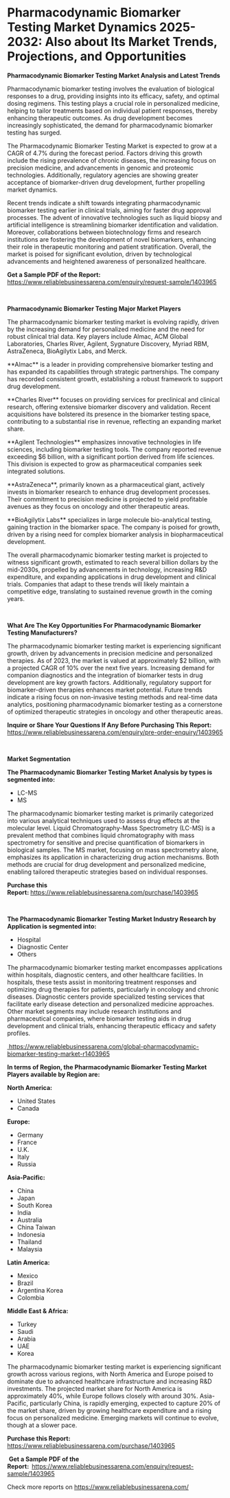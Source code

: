 <p><h1>Pharmacodynamic Biomarker Testing Market Dynamics 2025-2032: Also about Its Market Trends, Projections, and Opportunities</h1></p><p><strong>Pharmacodynamic Biomarker Testing Market Analysis and Latest Trends</strong></p>
<p><p>Pharmacodynamic biomarker testing involves the evaluation of biological responses to a drug, providing insights into its efficacy, safety, and optimal dosing regimens. This testing plays a crucial role in personalized medicine, helping to tailor treatments based on individual patient responses, thereby enhancing therapeutic outcomes. As drug development becomes increasingly sophisticated, the demand for pharmacodynamic biomarker testing has surged.</p><p>The Pharmacodynamic Biomarker Testing Market is expected to grow at a CAGR of 4.7% during the forecast period. Factors driving this growth include the rising prevalence of chronic diseases, the increasing focus on precision medicine, and advancements in genomic and proteomic technologies. Additionally, regulatory agencies are showing greater acceptance of biomarker-driven drug development, further propelling market dynamics.</p><p>Recent trends indicate a shift towards integrating pharmacodynamic biomarker testing earlier in clinical trials, aiming for faster drug approval processes. The advent of innovative technologies such as liquid biopsy and artificial intelligence is streamlining biomarker identification and validation. Moreover, collaborations between biotechnology firms and research institutions are fostering the development of novel biomarkers, enhancing their role in therapeutic monitoring and patient stratification. Overall, the market is poised for significant evolution, driven by technological advancements and heightened awareness of personalized healthcare.</p></p>
<p><strong>Get a Sample PDF of the Report:&nbsp;</strong> <a href="https://www.reliablebusinessarena.com/enquiry/request-sample/1403965?utm_campaign=2033&utm_medium=2&utm_source=Github&utm_content=ia&utm_term=28032025&utm_id=pharmacodynamic-biomarker-testing">https://www.reliablebusinessarena.com/enquiry/request-sample/1403965</a></p>
<p>&nbsp;</p>
<p><strong>Pharmacodynamic Biomarker Testing Major Market Players</strong></p>
<p><p>The pharmacodynamic biomarker testing market is evolving rapidly, driven by the increasing demand for personalized medicine and the need for robust clinical trial data. Key players include Almac, ACM Global Laboratories, Charles River, Agilent, Sygnature Discovery, Myriad RBM, AstraZeneca, BioAgilytix Labs, and Merck.</p><p>**Almac** is a leader in providing comprehensive biomarker testing and has expanded its capabilities through strategic partnerships. The company has recorded consistent growth, establishing a robust framework to support drug development.</p><p>**Charles River** focuses on providing services for preclinical and clinical research, offering extensive biomarker discovery and validation. Recent acquisitions have bolstered its presence in the biomarker testing space, contributing to a substantial rise in revenue, reflecting an expanding market share.</p><p>**Agilent Technologies** emphasizes innovative technologies in life sciences, including biomarker testing tools. The company reported revenue exceeding $6 billion, with a significant portion derived from life sciences. This division is expected to grow as pharmaceutical companies seek integrated solutions.</p><p>**AstraZeneca**, primarily known as a pharmaceutical giant, actively invests in biomarker research to enhance drug development processes. Their commitment to precision medicine is projected to yield profitable avenues as they focus on oncology and other therapeutic areas.</p><p>**BioAgilytix Labs** specializes in large molecule bio-analytical testing, gaining traction in the biomarker space. The company is poised for growth, driven by a rising need for complex biomarker analysis in biopharmaceutical development.</p><p>The overall pharmacodynamic biomarker testing market is projected to witness significant growth, estimated to reach several billion dollars by the mid-2030s, propelled by advancements in technology, increasing R&D expenditure, and expanding applications in drug development and clinical trials. Companies that adapt to these trends will likely maintain a competitive edge, translating to sustained revenue growth in the coming years.</p></p>
<p>&nbsp;</p>
<p><strong>What Are The Key Opportunities For Pharmacodynamic Biomarker Testing Manufacturers?</strong></p>
<p><p>The pharmacodynamic biomarker testing market is experiencing significant growth, driven by advancements in precision medicine and personalized therapies. As of 2023, the market is valued at approximately $2 billion, with a projected CAGR of 10% over the next five years. Increasing demand for companion diagnostics and the integration of biomarker tests in drug development are key growth factors. Additionally, regulatory support for biomarker-driven therapies enhances market potential. Future trends indicate a rising focus on non-invasive testing methods and real-time data analytics, positioning pharmacodynamic biomarker testing as a cornerstone of optimized therapeutic strategies in oncology and other therapeutic areas.</p></p>
<p><strong>Inquire or Share Your Questions If Any Before Purchasing This Report:</strong> <a href="https://www.reliablebusinessarena.com/enquiry/pre-order-enquiry/1403965?utm_campaign=2033&utm_medium=2&utm_source=Github&utm_content=ia&utm_term=28032025&utm_id=pharmacodynamic-biomarker-testing">https://www.reliablebusinessarena.com/enquiry/pre-order-enquiry/1403965</a></p>
<p>&nbsp;</p>
<p><strong>Market Segmentation</strong></p>
<p><strong>The Pharmacodynamic Biomarker Testing Market Analysis by types is segmented into:</strong></p>
<p><ul><li>LC-MS</li><li>MS</li></ul></p>
<p><p>The pharmacodynamic biomarker testing market is primarily categorized into various analytical techniques used to assess drug effects at the molecular level. Liquid Chromatography-Mass Spectrometry (LC-MS) is a prevalent method that combines liquid chromatography with mass spectrometry for sensitive and precise quantification of biomarkers in biological samples. The MS market, focusing on mass spectrometry alone, emphasizes its application in characterizing drug action mechanisms. Both methods are crucial for drug development and personalized medicine, enabling tailored therapeutic strategies based on individual responses.</p></p>
<p><strong>Purchase this Report:&nbsp;</strong><a href="https://www.reliablebusinessarena.com/purchase/1403965?utm_campaign=2033&utm_medium=2&utm_source=Github&utm_content=ia&utm_term=28032025&utm_id=pharmacodynamic-biomarker-testing">https://www.reliablebusinessarena.com/purchase/1403965</a></p>
<p>&nbsp;</p>
<p><strong>The Pharmacodynamic Biomarker Testing Market Industry Research by Application is segmented into:</strong></p>
<p><ul><li>Hospital</li><li>Diagnostic Center</li><li>Others</li></ul></p>
<p><p>The pharmacodynamic biomarker testing market encompasses applications within hospitals, diagnostic centers, and other healthcare facilities. In hospitals, these tests assist in monitoring treatment responses and optimizing drug therapies for patients, particularly in oncology and chronic diseases. Diagnostic centers provide specialized testing services that facilitate early disease detection and personalized medicine approaches. Other market segments may include research institutions and pharmaceutical companies, where biomarker testing aids in drug development and clinical trials, enhancing therapeutic efficacy and safety profiles.</p></p>
<p><a href="https://www.reliablebusinessarena.com/global-pharmacodynamic-biomarker-testing-market-r1403965?utm_campaign=2033&utm_medium=2&utm_source=Github&utm_content=ia&utm_term=28032025&utm_id=pharmacodynamic-biomarker-testing">&nbsp;https://www.reliablebusinessarena.com/global-pharmacodynamic-biomarker-testing-market-r1403965</a></p>
<p><strong>In terms of Region, the Pharmacodynamic Biomarker Testing Market Players available by Region are:</strong></p>
<p>
    <p> <strong> North America: </strong>
        <ul>
            <li>United States</li>
            <li>Canada</li>
        </ul>
        </p> 
    <p> <strong> Europe: </strong>
        <ul>
            <li>Germany</li>
            <li>France</li>
            <li>U.K.</li>
            <li>Italy</li>
            <li>Russia</li>
        </ul>
        </p> 
    <p> <strong> Asia-Pacific: </strong>
        <ul>
            <li>China</li>
            <li>Japan</li>
            <li>South Korea</li>
            <li>India</li>
            <li>Australia</li>
            <li>China Taiwan</li>
            <li>Indonesia</li>
            <li>Thailand</li>
            <li>Malaysia</li>
        </ul>
        </p> 
    <p> <strong> Latin America: </strong>
        <ul>
            <li>Mexico</li>
            <li>Brazil</li>
            <li>Argentina Korea</li>
            <li>Colombia</li>
        </ul>
        </p> 
    <p> <strong> Middle East & Africa: </strong>
        <ul>
            <li>Turkey</li>
            <li>Saudi</li>
            <li>Arabia</li>
            <li>UAE</li>
            <li>Korea</li>
        </ul>
    </p>
    </p>
<p><p>The pharmacodynamic biomarker testing market is experiencing significant growth across various regions, with North America and Europe poised to dominate due to advanced healthcare infrastructure and increasing R&D investments. The projected market share for North America is approximately 40%, while Europe follows closely with around 30%. Asia-Pacific, particularly China, is rapidly emerging, expected to capture 20% of the market share, driven by growing healthcare expenditure and a rising focus on personalized medicine. Emerging markets will continue to evolve, though at a slower pace.</p></p>
<p><strong>Purchase this Report: </strong><a href="https://www.reliablebusinessarena.com/purchase/1403965?utm_campaign=2033&utm_medium=2&utm_source=Github&utm_content=ia&utm_term=28032025&utm_id=pharmacodynamic-biomarker-testing">https://www.reliablebusinessarena.com/purchase/1403965</a></p>
<p>&nbsp;<strong>Get a Sample PDF of the Report:&nbsp;&nbsp;</strong><a href="https://www.reliablebusinessarena.com/enquiry/request-sample/1403965?utm_campaign=2033&utm_medium=2&utm_source=Github&utm_content=ia&utm_term=28032025&utm_id=pharmacodynamic-biomarker-testing">https://www.reliablebusinessarena.com/enquiry/request-sample/1403965</a></p>
<p><strong></strong></p>
<p>Check more reports on <a href="https://www.reliablebusinessarena.com/?utm_campaign=2033&utm_medium=2&utm_source=Github&utm_content=ia&utm_term=28032025&utm_id=pharmacodynamic-biomarker-testing">https://www.reliablebusinessarena.com/</a></p>